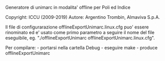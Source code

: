 Generatore di unimarc in modalita' offline per Poli ed Indice

Copyright:	ICCU (2009-2019)
Autore:		Argentino Trombin, Almaviva S.p.A.

Il file di configurarazione offlineExportUnimarc.linux.cfg puo' essere rinominato ed e' usato come 
primo parametro a seguire il nome del file eseguibile, eg. "./offlineExportUnimarc offlineExportUnimarc.linux.cfg".

Per compilare:
	- portarsi nella cartella Debug
	- eseguire make
	- produce offlineExportUnimarc

